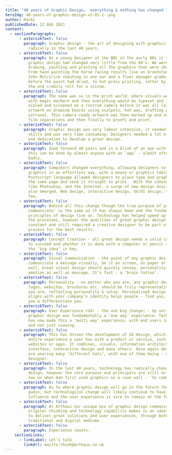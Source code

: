```yaml
---
title: "40 years of Graphic Design…  everything & nothing has changed "
heroImg: 40-years-of-graphic-design-v2-01-1-.png
author: MarkL
publishedDate: 12 AUG 2021
content:
  - sectionParagraphs:
      - asteriskText: false
        paragraph: Graphic design - the art of designing with graphics has changed
          radically in the last 40 years.
      - asteriskText: false
        paragraph: As a young designer at the BBC in the early 80s it seemed that
          graphic design had changed very little from the 60’s. We were still
          drawing, painting and printing all the graphics that were shown on TV.
          From hand painting the horse racing results live on Grandstand with
          John McCririck shouting in one ear and a floor manager grabbing it
          before the paint had dried, to hot press printing, letter by letter
          the end credits roll for a sitcom.
      - asteriskText: false
        paragraph: The same was so in the print world, where visuals were first drawn
          with magic markers and then everything would be typeset and images
          scaled and screened on a rostrum camera before it was all laid out as
          artwork on drawing boards using scalpels, hot wax, drafting pens and
          Letraset. This camera-ready artwork was then marked up and sent for
          film separations and then finally to proofs and print.
      - asteriskText: false
        paragraph: Graphic design was very labour intensive, it needed a wide range of
          skills and was very time consuming. Designers needed a lot of patience
          and dedication to develop a great design.
      - asteriskText: false
        paragraph: Zoom forward 40 years and in a blink of an eye with no real training
          this can be done by almost anyone with an ‘app’ - albeit often very
          badly.
      - asteriskText: false
        paragraph: Computers changed everything, allowing designers to use computer
          graphics in an effortless way, with a mouse or graphics tablet.
          Postscript language allowed designers to place type and graphics on
          the same page and send it straight to print.  With the coming of apps
          like Photoshop, and the Internet, a surge of new design disciplines
          also emerged. Web design, interactive design, UX/UI design, to name a
          few.
      - asteriskText: false
        paragraph: Behind all this change though the true purpose of graphic design ‘to
          communicate’ is the same as it has always been and the fundamental
          principles of design live on. Technology has helped speed up some of
          the processes, however the qualities of great graphic design are
          constant and still required a creative designer to be part of the
          process for the best results.
      - asteriskText: false
        paragraph: Concept Creation - all great design needs a solid concept behind it
          to succeed and whether it is done with a computer or pencil and paper
          the ‘big idea’ is key.
      - asteriskText: false
        paragraph: Visual Communication - the point of any graphic design is to
          communicate a message visually, be it on screen, on paper or on a
          wall. Great visual design should quickly convey, personality, tone,
          emotion as well as message. It’s fast - a ‘brain tattoo’.
      - asteriskText: false
        paragraph: Personality - no matter who you are, any graphic design you use —
          logos, websites, brochures etc. should be truly representative of who
          you are, reflecting personality & value. Personalised design that
          aligns with your company’s identity helps people - find you, remember
          you & differentiate you.
      - asteriskText: false
        paragraph: User Experience (UX) - the one big change! - Up until recently
          graphic design was fundamentally a ‘one way’ experience. Technology
          has now made this a ‘multi way’ experience, with end users interacting
          and not just viewing.
      - asteriskText: false
        paragraph: This has driven the development of UX design, which focuses on the
          entire experience a user has with a product or service, such as
          websites or apps. It combines, visuals, information architecture, user
          interface, interaction design and many others. Once again designers
          are wearing many ‘different hats’, with one of them being - graphic
          designer.
      - asteriskText: false
        paragraph: In the last 40 years, technology has radically changed graphic
          design, however the core purpose and principals are still as relevant
          now as when man first used graphics on a cave wall - ‘to communicate’.
      - asteriskText: false
        paragraph: As to where graphic design will go in the future though is anyone’s
          guess, but technological change will likely continue to have a big
          influence and the user experience is sure to remain at the forefront.
      - asteriskText: false
        paragraph: At Arthaus our unique mix of graphic design communications expertise,
          original thinking and technology capability makes us an ideal partner
          to deliver great solutions and user experiences, through both
          traditional and digital mediums.
      - asteriskText: false
        paragraph: Experience counts.
    sectionLinks:
      - linkLabel: Let’s talk
        linkUrl: mailto:think@arthaus.co.uk
---
```

